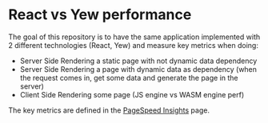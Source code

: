 # React vs Yew performance

The goal of this repository is to have the same application implemented with 2 different technologies (React, Yew) and measure key metrics when doing:
- Server Side Rendering a static page with not dynamic data dependency
- Server Side Rendering a page with dynamic data as dependency (when the request comes in, get some data and generate the page in the server)
- Client Side Rendering some page (JS engine vs WASM engine perf)

The key metrics are defined in the [PageSpeed Insights](https://pagespeed.web.dev/) page.
